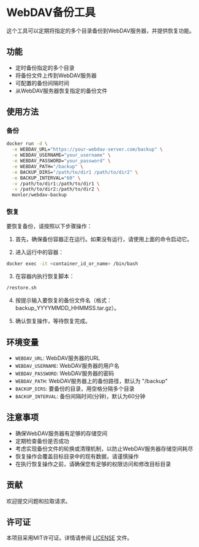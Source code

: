 # WebDAV备份工具

这个工具可以定期将指定的多个目录备份到WebDAV服务器，并提供恢复功能。

## 功能

- 定时备份指定的多个目录
- 将备份文件上传到WebDAV服务器
- 可配置的备份间隔时间
- 从WebDAV服务器恢复指定的备份文件

## 使用方法

### 备份

```bash
docker run -d \
  -e WEBDAV_URL="https://your-webdav-server.com/backup" \
  -e WEBDAV_USERNAME="your_username" \
  -e WEBDAV_PASSWORD="your_password" \
  -e WEBDAV_PATH="/backup" \
  -e BACKUP_DIRS="/path/to/dir1 /path/to/dir2" \
  -e BACKUP_INTERVAL="60" \
  -v /path/to/dir1:/path/to/dir1 \
  -v /path/to/dir2:/path/to/dir2 \
  monlor/webdav-backup
```

### 恢复

要恢复备份，请按照以下步骤操作：

1. 首先，确保备份容器正在运行。如果没有运行，请使用上面的命令启动它。

2. 进入运行中的容器：

```bash
docker exec -it <container_id_or_name> /bin/bash
```

3. 在容器内执行恢复脚本：

```bash
/restore.sh
```

4. 按提示输入要恢复的备份文件名（格式：backup_YYYYMMDD_HHMMSS.tar.gz）。

5. 确认恢复操作，等待恢复完成。

## 环境变量

- `WEBDAV_URL`: WebDAV服务器的URL
- `WEBDAV_USERNAME`: WebDAV服务器的用户名
- `WEBDAV_PASSWORD`: WebDAV服务器的密码
- `WEBDAV_PATH`: WebDAV服务器上的备份路径，默认为 "/backup"
- `BACKUP_DIRS`: 要备份的目录，用空格分隔多个目录
- `BACKUP_INTERVAL`: 备份间隔时间(分钟)，默认为60分钟

## 注意事项

- 确保WebDAV服务器有足够的存储空间
- 定期检查备份是否成功
- 考虑实现备份文件的轮换或清理机制，以防止WebDAV服务器存储空间耗尽
- 恢复操作会覆盖目标目录中的现有数据，请谨慎操作
- 在执行恢复操作之前，请确保您有足够的权限访问和修改目标目录

## 贡献

欢迎提交问题和拉取请求。

## 许可证

本项目采用MIT许可证。详情请参阅 [LICENSE](LICENSE) 文件。

